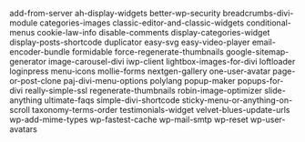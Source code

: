 
add-from-server
ah-display-widgets
better-wp-security
breadcrumbs-divi-module
categories-images
classic-editor-and-classic-widgets
conditional-menus
cookie-law-info
disable-comments
display-categories-widget
display-posts-shortcode
duplicator
easy-svg
easy-video-player
email-encoder-bundle
formidable
force-regenerate-thumbnails
google-sitemap-generator
image-carousel-divi
iwp-client
lightbox-images-for-divi
loftloader
loginpress
menu-icons
mollie-forms
nextgen-gallery
one-user-avatar
page-or-post-clone
paj-divi-menu-options
polylang
popup-maker
popups-for-divi
really-simple-ssl
regenerate-thumbnails
robin-image-optimizer
slide-anything
ultimate-faqs
simple-divi-shortcode
sticky-menu-or-anything-on-scroll
taxonomy-terms-order
testimonials-widget
velvet-blues-update-urls
wp-add-mime-types
wp-fastest-cache
wp-mail-smtp
wp-reset
wp-user-avatars
